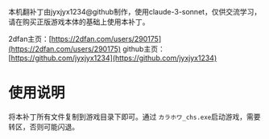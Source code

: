 本机翻补丁由jyxjyx1234@github制作，使用claude-3-sonnet，仅供交流学习，请在购买正版游戏本体的基础上使用本补丁。

2dfan主页：[https://2dfan.com/users/290175](https://2dfan.com/users/290175)
github主页：[https://github.com/jyxjyx1234](https://github.com/jyxjyx1234)

# 使用说明

将本补丁所有文件复制到游戏目录下即可。通过 `カラホワ_chs.exe`启动游戏，需要转区，否则可能闪退。
